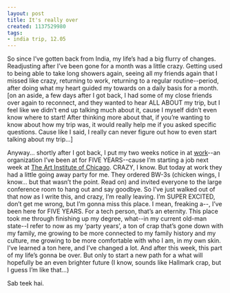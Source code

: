 ```yaml
---
layout: post
title: It's really over
created: 1137529980
tags:
- india trip, 12.05
---
```

So since I’ve gotten back from India, my life’s had a big flurry of changes. Readjusting after I’ve been gone for a month was a little crazy. Getting used to being able to take long showers again, seeing all my friends again that I missed like crazy, returning to work, returning to a regular routine--period, after doing what my heart guided my towards on a daily basis for a month. [on an aside, a few days after I got back, I had some of my close friends over again to reconnect, and they wanted to hear ALL ABOUT my trip, but I feel like we didn’t end up talking much about it, cause I myself didn’t even know where to start! After thinking more about that, if you’re wanting to know about how my trip was, it would really help me if you asked specific questions. Cause like I said, I really can never figure out how to even start talking about my trip...]

Anyway... shortly after I got back, I put my two weeks notice in at [work](http://www.global-com.com/)--an organization I’ve been at for FIVE YEARS--cause I’m starting a job next week at [The Art Institute of Chicago](http://www.artic.edu/). CRAZY, I know. But today at work they had a little going away party for me. They ordered BW-3s (chicken wings, I know... but that wasn’t the point. Read on) and invited everyone to the large conference room to hang out and say goodbye. So I’ve just walked out of that now as I write this, and crazy, I’m really leaving. I’m SUPER EXCITED, don’t get me wrong, but I’m gonna miss this place. I mean, freaking a--, I’ve been here for FIVE YEARS. For a tech person, that’s an eternity. This place took me through finishing up my degree, what--in my current old-man state--I refer to now as my ‘party years’, a ton of crap that’s gone down with my family, me growing to be more connected to my family history and my culture, me growing to be more comfortable with who I am, in my own skin. I’ve learned a ton here, and I’ve changed a lot. And after this week, this part of my life’s gonna be over. But only to start a new path for a what will hopefully be an even brighter future (I know, sounds like Hallmark crap, but I guess I’m like that...)

Sab teek hai.
